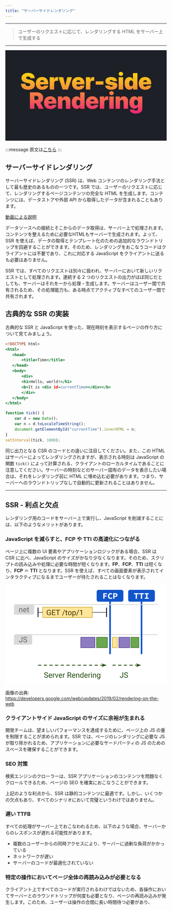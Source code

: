 ```yaml
---
title: "サーバーサイドレンダリング"
---
```


---

> ユーザーのリクエストに応じて、レンダリングする HTML をサーバー上で生成する

---

![](/images/learning-patterns/server-side-rendering-1280w.jpg)

:::message
原文は[こちら](https://www.patterns.dev/posts/server-side-rendering/)
:::

## サーバーサイドレンダリング

サーバーサイドレンダリング (SSR) は、Web コンテンツのレンダリング手法として最も歴史のあるものの一つです。SSR では、ユーザーのリクエストに応じて、レンダリングするページコンテンツの完全な HTML を生成します。コンテンツには、データストアや外部 API から取得したデータが含まれることもあります。

<!-- TODO: mov どうする？ -->
[動画による説明](https://res.cloudinary.com/ddxwdqwkr/video/upload/v1617495417/patterns.dev/serverside-rendering-1.mov)

データソースへの接続とそこからのデータ取得は、サーバー上で処理されます。コンテンツを整えるために必要なHTMLもサーバーで生成されます。よって、SSR を使えば、データの取得とテンプレート化のための追加的なラウンドトリップを回避することができます。そのため、レンダリングをおこなうコードはクライアントには不要であり、これに対応する JavaScript をクライアントに送るも必要はありません。

SSR では、すべてのリクエストは別々に扱われ、サーバーにおいて新しいリクエストとして処理されます。連続する 2 つのリクエストの出力がほぼ同じだとしても、サーバーはそれを一から処理・生成します。サーバーはユーザー間で共有されるため、その処理能力も、ある時点でアクティブなすべてのユーザー間で共有されます。

## 古典的な SSR の実装

古典的な SSR と JavaScript を使った、現在時刻を表示するページの作り方について見てみましょう。

```html:index.html
<!DOCTYPE html>
<html>
   <head>
       <title>Time</title>
   </head>
   <body>
       <div>
       <h1>Hello, world!</h1>
       <b>It is <div id=currentTime></div></b>
       </div>
   </body>
</html>
```

```js:index.js
function tick() {
    var d = new Date();
    var n = d.toLocaleTimeString();
    document.getElementById("currentTime").innerHTML = n;
}
setInterval(tick, 1000);
```

同じ出力となる CSR のコードとの違いに注目してください。また、この HTML はサーバーによってレンダリングされますが、表示される時刻は JavaScript の関数 `tick()` によって計算される、クライアントのローカルタイムであることに注意してください。サーバーの時刻などのサーバー固有のデータを表示したい場合は、それをレンダリング前に HTML に埋め込む必要があります。つまり、サーバーへのラウンドトリップなしで自動的に更新されることはありません。

---

## SSR - 利点と欠点

レンダリング用のコードをサーバー上で実行し、JavaScript を削減することには、以下のようなメリットがあります。

### JavaScript を減らすと、FCP や TTI の高速化につながる

<!-- TODO: FCP = TTI は言い過ぎでは -->
ページ上に複数の UI 要素やアプリケーションロジックがある場合、SSR は CSR に比べ、JavaScript のサイズがかなり少なくなります。そのため、スクリプトの読み込みや処理に必要な時間が短くなります。**FP**、**FCP**、**TTI** は短くなり、**FCP** ＝ **TTI** となります。SSR を使えば、すべての画面要素が表示されてインタラクティブになるまでユーザーが待たされることはなくなります。

![](/images/learning-patterns/server-side-rendering-1.png)

画像の出典: https://developers.google.com/web/updates/2019/02/rendering-on-the-web

### クライアントサイド JavaScript のサイズに余裕が生まれる

開発チームは、望ましいパフォーマンスを達成するために、ページ上の JS の量を制限することが求められます。SSR では、ページのレンダリングに必要な JS が取り除かれるため、アプリケーションに必要なサードパーティの JS のためのスペースを確保することができます。

### SEO 対策

検索エンジンのクローラーは、SSR アプリケーションのコンテンツを問題なくクロールできるため、ページの SEO を確実におこなうことができます。

上記のような利点から、SSR は静的コンテンツに最適です。しかし、いくつかの欠点もあり、すべてのシナリオにおいて完璧というわけではありません。

### 遅い TTFB

すべての処理がサーバー上でおこなわれるため、以下のような場合、サーバーからのレスポンスが遅れる可能性があります。

* 複数のユーザーからの同時アクセスにより、サーバーに過剰な負荷がかかっている
* ネットワークが遅い
* サーバーのコードが最適化されていない

### 特定の操作においてページ全体の再読み込みが必要となる

クライアント上ですべてのコードが実行されるわけではないため、各操作においてサーバーとのラウンドトリップが何度も必要となり、ページの再読み込みが発生します。このため、ユーザーは操作の合間に長い時間待つ必要があり、
